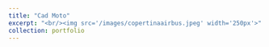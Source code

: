 ```yaml
---
title: "Cad Moto"
excerpt: "<br/><img src='/images/copertinaairbus.jpeg' width='250px'>"
collection: portfolio
---
```

